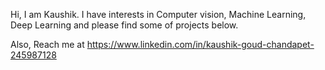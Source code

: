 Hi, I am Kaushik. I have interests in Computer vision, Machine Learning, Deep Learning and please find some of projects below.

Also, Reach me at https://www.linkedin.com/in/kaushik-goud-chandapet-245987128
